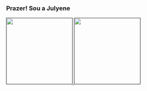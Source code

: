 ### Prazer! Sou a Julyene

<div>
<a  href= "">

<img height = "180em" src="https://github-readme-stats.vercel.app/api?username=Jullyene&show_icons=true&theme=default&include_all_commits=true&count_private=true"/>
<img height = "180em" src="hhtps://github-readme-stats.vercel.app/api/top-langs/?username=Jullyene&layout=compact&langs_count168theme=default"/>


  
</div>
